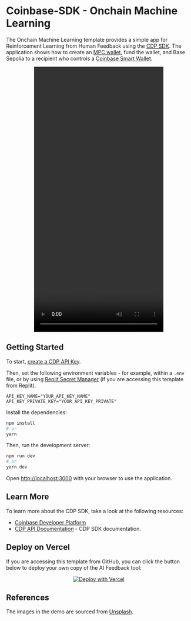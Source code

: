 # Coinbase-SDK - Onchain Machine Learning

The Onchain Machine Learning template provides a simple app for Reinforcement Learning from Human Feedback
using the [CDP SDK](https://docs.cdp.coinbase.com/cdp-sdk/docs/welcome).
The application shows how to create an [MPC wallet](https://docs.cdp.coinbase.com/mpc-wallet/docs/welcome), fund the wallet,
and Base Sepolia to a recipient who controls a [Coinbase Smart Wallet](https://www.smartwallet.dev/why).

<p align="center">
    <video src="https://github.com/user-attachments/assets/fd9969e9-b389-4552-bb0b-46d6e9586e71" width="352" height="720"></video>
</p>

## Getting Started

To start, [create a CDP API Key](https://portal.cdp.coinbase.com/access/api).

Then, set the following environment variables - for example, within a `.env` file, or by using
[Replit Secret Manager](https://docs.replit.com/replit-workspace/workspace-features/secrets)
(if you are accessing this template from Replit).

```text
API_KEY_NAME="YOUR_API_KEY_NAME"
API_KEY_PRIVATE_KEY="YOUR_API_KEY_PRIVATE"
```

Install the dependencies:

```bash
npm install
# or
yarn
```

Then, run the development server:

```bash
npm run dev
# or
yarn dev
```

Open [http://localhost:3000](http://localhost:3000) with your browser to use the application.

## Learn More

To learn more about the CDP SDK, take a look at the following resources:

- [Coinbase Developer Platform](https://portal.cdp.coinbase.com/access/api)
- [CDP API Documentation](https://docs.cdp.coinbase.com/cdp-sdk/docs/quickstart) - CDP SDK documentation.

## Deploy on Vercel

If you are accessing this template from GitHub, you can click the button below to deploy your own copy of the AI Feedback tool:

<p align="center">
  <a href="https://vercel.com/new/clone?repository-url=https%3A%2F%2Fgithub.com%2Fcoinbase%2Fcoinbase-sdk-ai-agent-sample&env=API_KEY_PRIVATE_KEY,API_KEY_NAME&envDescription=API_KEY_PRIVATE_KEY%20and%20API_KEY_NAME%20are%20the%20API%20private%20key%20and%20name%20of%20the%20key%20you%20download%20from%20Coinbase%20Developer%20Platform%20portal.&envLink=https%3A%2F%2Fdocs.cdp.coinbase.com%2Fdeveloper-platform%2Fdocs%2Fcdp-keys&project-name=ai-wallet-coinbase-sdk&repository-name=ai-wallet-coinbase-sdk"><img src="https://vercel.com/button" alt="Deploy with Vercel"/></a>
</p>

## References

The images in the demo are sourced from [Unsplash](https://unsplash.com/).
